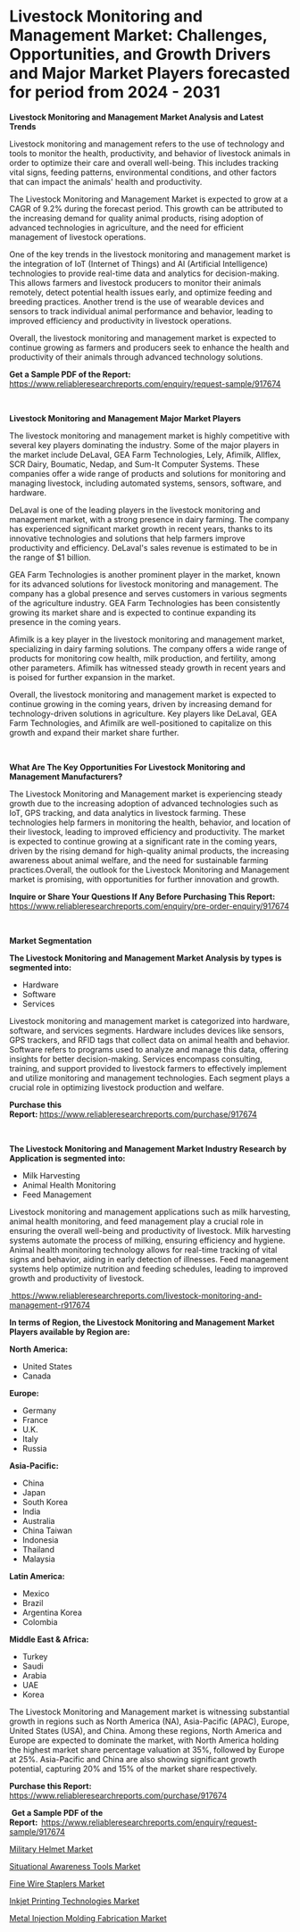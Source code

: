 <p><h1>Livestock Monitoring and Management Market: Challenges, Opportunities, and Growth Drivers and Major Market Players forecasted for period from 2024 - 2031</h1></p><p><strong>Livestock Monitoring and Management Market Analysis and Latest Trends</strong></p>
<p><p>Livestock monitoring and management refers to the use of technology and tools to monitor the health, productivity, and behavior of livestock animals in order to optimize their care and overall well-being. This includes tracking vital signs, feeding patterns, environmental conditions, and other factors that can impact the animals' health and productivity. </p><p>The Livestock Monitoring and Management Market is expected to grow at a CAGR of 9.2% during the forecast period. This growth can be attributed to the increasing demand for quality animal products, rising adoption of advanced technologies in agriculture, and the need for efficient management of livestock operations. </p><p>One of the key trends in the livestock monitoring and management market is the integration of IoT (Internet of Things) and AI (Artificial Intelligence) technologies to provide real-time data and analytics for decision-making. This allows farmers and livestock producers to monitor their animals remotely, detect potential health issues early, and optimize feeding and breeding practices. Another trend is the use of wearable devices and sensors to track individual animal performance and behavior, leading to improved efficiency and productivity in livestock operations. </p><p>Overall, the livestock monitoring and management market is expected to continue growing as farmers and producers seek to enhance the health and productivity of their animals through advanced technology solutions.</p></p>
<p><strong>Get a Sample PDF of the Report:&nbsp;</strong> <a href="https://www.reliableresearchreports.com/enquiry/request-sample/917674">https://www.reliableresearchreports.com/enquiry/request-sample/917674</a></p>
<p>&nbsp;</p>
<p><strong>Livestock Monitoring and Management Major Market Players</strong></p>
<p><p>The livestock monitoring and management market is highly competitive with several key players dominating the industry. Some of the major players in the market include DeLaval, GEA Farm Technologies, Lely, Afimilk, Allflex, SCR Dairy, Boumatic, Nedap, and Sum-It Computer Systems. These companies offer a wide range of products and solutions for monitoring and managing livestock, including automated systems, sensors, software, and hardware.</p><p>DeLaval is one of the leading players in the livestock monitoring and management market, with a strong presence in dairy farming. The company has experienced significant market growth in recent years, thanks to its innovative technologies and solutions that help farmers improve productivity and efficiency. DeLaval's sales revenue is estimated to be in the range of $1 billion.</p><p>GEA Farm Technologies is another prominent player in the market, known for its advanced solutions for livestock monitoring and management. The company has a global presence and serves customers in various segments of the agriculture industry. GEA Farm Technologies has been consistently growing its market share and is expected to continue expanding its presence in the coming years.</p><p>Afimilk is a key player in the livestock monitoring and management market, specializing in dairy farming solutions. The company offers a wide range of products for monitoring cow health, milk production, and fertility, among other parameters. Afimilk has witnessed steady growth in recent years and is poised for further expansion in the market.</p><p>Overall, the livestock monitoring and management market is expected to continue growing in the coming years, driven by increasing demand for technology-driven solutions in agriculture. Key players like DeLaval, GEA Farm Technologies, and Afimilk are well-positioned to capitalize on this growth and expand their market share further.</p></p>
<p>&nbsp;</p>
<p><strong>What Are The Key Opportunities For Livestock Monitoring and Management Manufacturers?</strong></p>
<p><p>The Livestock Monitoring and Management market is experiencing steady growth due to the increasing adoption of advanced technologies such as IoT, GPS tracking, and data analytics in livestock farming. These technologies help farmers in monitoring the health, behavior, and location of their livestock, leading to improved efficiency and productivity. The market is expected to continue growing at a significant rate in the coming years, driven by the rising demand for high-quality animal products, the increasing awareness about animal welfare, and the need for sustainable farming practices.Overall, the outlook for the Livestock Monitoring and Management market is promising, with opportunities for further innovation and growth.</p></p>
<p><strong>Inquire or Share Your Questions If Any Before Purchasing This Report:</strong> <a href="https://www.reliableresearchreports.com/enquiry/pre-order-enquiry/917674">https://www.reliableresearchreports.com/enquiry/pre-order-enquiry/917674</a></p>
<p>&nbsp;</p>
<p><strong>Market Segmentation</strong></p>
<p><strong>The Livestock Monitoring and Management Market Analysis by types is segmented into:</strong></p>
<p><ul><li>Hardware</li><li>Software</li><li>Services</li></ul></p>
<p><p>Livestock monitoring and management market is categorized into hardware, software, and services segments. Hardware includes devices like sensors, GPS trackers, and RFID tags that collect data on animal health and behavior. Software refers to programs used to analyze and manage this data, offering insights for better decision-making. Services encompass consulting, training, and support provided to livestock farmers to effectively implement and utilize monitoring and management technologies. Each segment plays a crucial role in optimizing livestock production and welfare.</p></p>
<p><strong>Purchase this Report:&nbsp;</strong><a href="https://www.reliableresearchreports.com/purchase/917674">https://www.reliableresearchreports.com/purchase/917674</a></p>
<p>&nbsp;</p>
<p><strong>The Livestock Monitoring and Management Market Industry Research by Application is segmented into:</strong></p>
<p><ul><li>Milk Harvesting</li><li>Animal Health Monitoring</li><li>Feed Management</li></ul></p>
<p><p>Livestock monitoring and management applications such as milk harvesting, animal health monitoring, and feed management play a crucial role in ensuring the overall well-being and productivity of livestock. Milk harvesting systems automate the process of milking, ensuring efficiency and hygiene. Animal health monitoring technology allows for real-time tracking of vital signs and behavior, aiding in early detection of illnesses. Feed management systems help optimize nutrition and feeding schedules, leading to improved growth and productivity of livestock.</p></p>
<p><a href="https://www.reliableresearchreports.com/livestock-monitoring-and-management-r917674">&nbsp;https://www.reliableresearchreports.com/livestock-monitoring-and-management-r917674</a></p>
<p><strong>In terms of Region, the Livestock Monitoring and Management Market Players available by Region are:</strong></p>
<p>
    <p> <strong> North America: </strong>
        <ul>
            <li>United States</li>
            <li>Canada</li>
        </ul>
        </p> 
    <p> <strong> Europe: </strong>
        <ul>
            <li>Germany</li>
            <li>France</li>
            <li>U.K.</li>
            <li>Italy</li>
            <li>Russia</li>
        </ul>
        </p> 
    <p> <strong> Asia-Pacific: </strong>
        <ul>
            <li>China</li>
            <li>Japan</li>
            <li>South Korea</li>
            <li>India</li>
            <li>Australia</li>
            <li>China Taiwan</li>
            <li>Indonesia</li>
            <li>Thailand</li>
            <li>Malaysia</li>
        </ul>
        </p> 
    <p> <strong> Latin America: </strong>
        <ul>
            <li>Mexico</li>
            <li>Brazil</li>
            <li>Argentina Korea</li>
            <li>Colombia</li>
        </ul>
        </p> 
    <p> <strong> Middle East & Africa: </strong>
        <ul>
            <li>Turkey</li>
            <li>Saudi</li>
            <li>Arabia</li>
            <li>UAE</li>
            <li>Korea</li>
        </ul>
    </p>
    </p>
<p><p>The Livestock Monitoring and Management market is witnessing substantial growth in regions such as North America (NA), Asia-Pacific (APAC), Europe, United States (USA), and China. Among these regions, North America and Europe are expected to dominate the market, with North America holding the highest market share percentage valuation at 35%, followed by Europe at 25%. Asia-Pacific and China are also showing significant growth potential, capturing 20% and 15% of the market share respectively.</p></p>
<p><strong>Purchase this Report: </strong><a href="https://www.reliableresearchreports.com/purchase/917674">https://www.reliableresearchreports.com/purchase/917674</a></p>
<p>&nbsp;<strong>Get a Sample PDF of the Report:&nbsp;&nbsp;</strong><a href="https://www.reliableresearchreports.com/enquiry/request-sample/917674">https://www.reliableresearchreports.com/enquiry/request-sample/917674</a></p>
<p><strong></strong></p>
<p><p><a href="https://www.linkedin.com/pulse/military-helmet-market-industry-trends-forecast-period-from-7zb3e?trackingId=9I94VVQaRRyqyXwo4Vmoaw%3D%3D">Military Helmet Market</a></p><p><a href="https://medium.com/@dan.murray5879/situational-awareness-tools-market-outlook-complete-industry-analysis-2024-to-2031-da50a54eac2c">Situational Awareness Tools Market</a></p><p><a href="https://www.linkedin.com/pulse/analyzing-fine-wire-staplers-market-dynamics-growth-drivers-at1we?trackingId=wEQrXwWHQQSI93L%2FIB%2BQQg%3D%3D">Fine Wire Staplers Market</a></p><p><a href="https://github.com/carolinehamilton5656/Market-Research-Report-List-1/blob/main/inkjet-printing-technologies-market.md">Inkjet Printing Technologies Market</a></p><p><a href="https://github.com/edaunhshhs/Market-Research-Report-List-1/blob/main/metal-injection-molding-fabrication-market.md">Metal Injection Molding Fabrication Market</a></p></p>